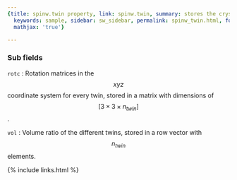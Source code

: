 ```yaml
---
{title: spinw.twin property, link: spinw.twin, summary: stores the crystal twin parameters,
  keywords: sample, sidebar: sw_sidebar, permalink: spinw_twin.html, folder: spinw,
  mathjax: 'true'}

---
```

 
### Sub fields
 
`rotc`
: Rotation matrices in the $$xyz$$ coordinate system for
  every twin, stored in a matrix with dimensions of $$[3\times
  3\times n_{twin}]$$.
 
`vol`
: Volume ratio of the different twins, stored in a
   row vector with $$n_{twin}$$ elements.
 

{% include links.html %}
